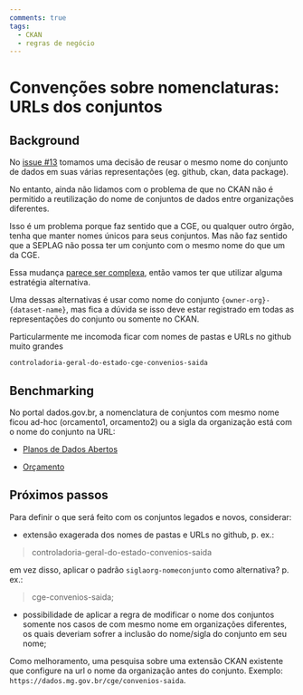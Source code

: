 ```yaml
---
comments: true
tags:
  - CKAN
  - regras de negócio
---
```


# Convenções sobre nomenclaturas: URLs dos conjuntos

## Background

No [issue #13](https://github.com/transparencia-mg/issues-dadosmg-legado/issues/13) tomamos uma decisão de reusar o mesmo nome do conjunto de dados em suas várias representações (eg. github, ckan, data package). 

No entanto, ainda não lidamos com o problema de que no CKAN não é permitido a reutilização do nome de conjuntos de dados entre organizações diferentes.

Isso é um problema porque faz sentido que a CGE, ou qualquer outro órgão, tenha que manter nomes únicos para seus conjuntos. Mas não faz sentido que a SEPLAG não possa ter um conjunto com o mesmo nome do que um da CGE.

Essa mudança [parece ser complexa](https://github.com/ckan/ckan/issues/1587), então vamos ter que utilizar alguma estratégia alternativa. 

Uma dessas alternativas é usar como nome do conjunto `{owner-org}-{dataset-name}`, mas fica a dúvida se isso deve estar registrado em todas as representações do conjunto ou somente no CKAN.

Particularmente me incomoda ficar com nomes de pastas e URLs no github muito grandes 

```
controladoria-geral-do-estado-cge-convenios-saida
```
## Benchmarking

No portal dados.gov.br, a nomenclatura de conjuntos com mesmo nome ficou ad-hoc (orcamento1, orcamento2) ou a sigla da organização está com o nome do conjunto na URL:
- [Planos de Dados Abertos](
https://dados.gov.br/dataset?q=plano+de+dados+abertos&sort=score+desc%2C+metadata_modified+desc)

- [Orçamento](https://dados.gov.br/dataset?q=orcamento&sort=score+desc%2C+metadata_modified+desc)

## Próximos passos

Para definir o que será feito com os conjuntos legados e novos, considerar:

- extensão exagerada dos nomes de pastas e URLs no github, p. ex.:
> controladoria-geral-do-estado-convenios-saida 

em vez disso, aplicar o padrão `siglaorg-nomeconjunto` como alternativa? p. ex.: 
> cge-convenios-saida;

- possibilidade de aplicar a regra de modificar o nome dos conjuntos somente nos casos de com mesmo nome em organizações diferentes, os quais deveriam sofrer a inclusão do nome/sigla do conjunto em seu nome;

Como melhoramento, uma pesquisa sobre uma extensão CKAN existente que configure na url o nome da organização antes do conjunto. Exemplo: `https://dados.mg.gov.br/cge/convenios-saida`.